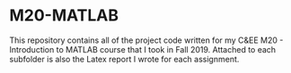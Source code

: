 # M20-MATLAB
This repository contains all of the project code written for my C&EE M20 - Introduction to MATLAB course that I took in Fall 2019. Attached to each subfolder is also the Latex report I wrote for each assignment.
